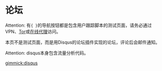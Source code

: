 # 论坛

Attention: 有`{ }`的导航按钮都是包含用户跟踪脚本的测试页面，请务必通过VPN、[Tor](https://www.torproject.org/download/)或[在线代理](https://hidester.com/proxy/)访问。

本页不是测试页面，而是用Disqus的论坛插件实现的论坛，评论后会邮件通知。

Attention: disqus本身包含流量分析代码。

[gimmick:disqus](diymysite)

